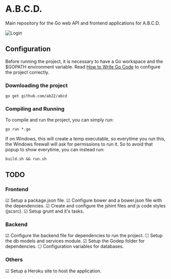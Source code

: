 # A.B.C.D.

Main repository for the Go web API and frontend applications for A.B.C.D.

![Login](http://i.imgur.com/esdXYyA.png)

## Configuration

Before running the project, it is necessary to have a Go workspace and the
$GOPATH environment variable. Read [How to Write Go Code](https://golang.org/doc/code.html)
to configure the project correctly.

### Downloading the project

```shell
go get github.com/ab22/abcd
```

### Compiling and Running

To compile and run the project, you can simply run:

```shell
go run *.go
```

If on Windows, this will create a temp executable, so everytime you run this,
the Windows firewall will ask for permissions to run it. So to avoid that popup
to show everytime, you can instead run:

```shell
build.sh && run.sh
```

## TODO

### Frontend

☑ Setup a package.json file.
☑ Configure bower and a bower.json file with the dependencies.
☑ Create and configure the jshint files and js code styles (jscsrc).
☑ Setup grunt and it's tasks.

### Backend

☑ Configure the backend file for dependencies to run the project.
☐ Setup the db models and services module.
☑ Setup the Godep folder for dependencies.
☐ Configuration variables for databases.

### Others

☑ Setup a Heroku site to host the application.

